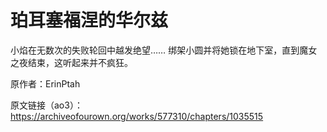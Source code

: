 # 珀耳塞福涅的华尔兹

小焰在无数次的失败轮回中越发绝望…… 绑架小圆并将她锁在地下室，直到魔女之夜结束，这听起来并不疯狂。

原作者：ErinPtah

原文链接（ao3）：<https://archiveofourown.org/works/577310/chapters/1035515>
